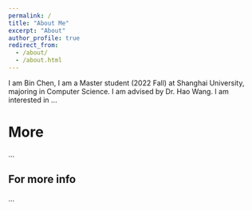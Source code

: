 ```yaml
---
permalink: /
title: "About Me"
excerpt: "About"
author_profile: true
redirect_from: 
  - /about/
  - /about.html
---
```


I am Bin Chen, I am a Master student (2022 Fall) at Shanghai University, majoring in Computer Science. I am advised by Dr. Hao Wang. I am interested in ...

More
======
...

For more info
------
...
